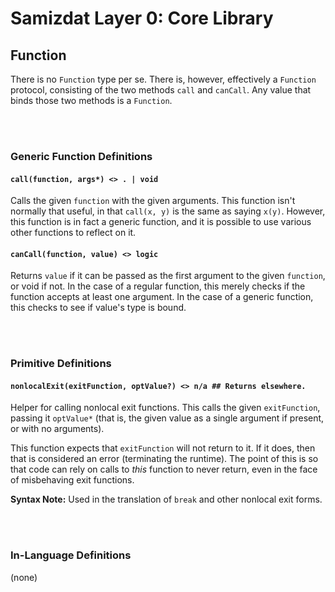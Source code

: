 Samizdat Layer 0: Core Library
==============================

Function
--------

There is no `Function` type per se. There is, however, effectively a
`Function` protocol, consisting of the two methods `call` and `canCall`.
Any value that binds those two methods is a `Function`.


<br><br>
### Generic Function Definitions

#### `call(function, args*) <> . | void`

Calls the given `function` with the given arguments. This function isn't
normally that useful, in that `call(x, y)` is the same as saying `x(y)`.
However, this function is in fact a generic function, and it is possible
to use various other functions to reflect on it.

#### `canCall(function, value) <> logic`

Returns `value` if it can be passed as the first argument to the given
`function`, or void if not. In the case of a regular function, this
merely checks if the function accepts at least one argument. In the case
of a generic function, this checks to see if value's type is bound.


<br><br>
### Primitive Definitions

#### `nonlocalExit(exitFunction, optValue?) <> n/a ## Returns elsewhere.`

Helper for calling nonlocal exit functions. This calls the given
`exitFunction`, passing it `optValue*` (that is, the given value as a
single argument if present, or with no arguments).

This function expects that `exitFunction` will not return to it. If it
does, then that is considered an error (terminating the runtime). The point
of this is so that code can rely on calls to *this* function to never
return, even in the face of misbehaving exit functions.

**Syntax Note:** Used in the translation of `break` and other nonlocal
exit forms.


<br><br>
### In-Language Definitions

(none)
